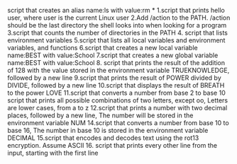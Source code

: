 script that creates an alias name:ls with value:rm *
1.script that prints hello user, where user is the current Linux user
2.Add /action to the PATH. /action should be the last directory the shell looks into when looking for a program
3.script that counts the number of directories in the PATH
4. script that lists environment variables
5.script that lists all local variables and environment variables, and functions
6.script that creates a new local variable name:BEST with value:School
7.script that creates a new global variable name:BEST with value:School
8. script that prints the result of the addition of 128 with the value stored in the environment variable TRUEKNOWLEDGE, followed by a new line
9.script that prints the result of POWER divided by DIVIDE, followed by a new line
10.script that displays the result of BREATH to the power LOVE
11.script that converts a number from base 2 to base 10
script that prints all possible combinations of two letters, except oo, Letters are lower cases, from a to z
12.script that prints a number with two decimal places, followed by a new line, The number will be stored in the environment variable NUM
14.script that converts a number from base 10 to base 16, The number in base 10 is stored in the environment variable DECIMAL
15.script that encodes and decodes text using the rot13 encryption. Assume ASCII
16. script that prints every other line from the input, starting with the first line

